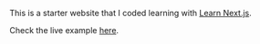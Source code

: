 This is a starter website that I coded learning with [Learn Next.js](https://nextjs.org/learn).

Check the live example [here](https://learning-nextjs-roan.vercel.app/).
